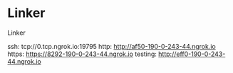 # Linker
Linker

ssh: tcp://0.tcp.ngrok.io:19795 
http: http://af50-190-0-243-44.ngrok.io 
https: https://8292-190-0-243-44.ngrok.io 
testing: http://eff0-190-0-243-44.ngrok.io 